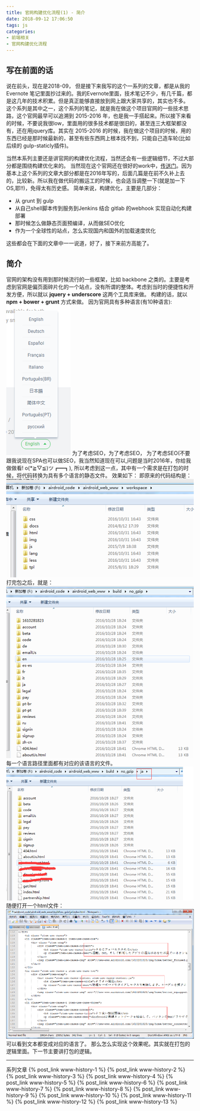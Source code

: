```yaml
---
title: 官网构建优化流程(1) - 简介
date: 2018-09-12 17:06:50
tags: js
categories: 
- 前端相关
- 官网构建优化流程
---
```

## 写在前面的话
说在前头，现在是2018-09， 但是接下来我写的这个一系列的文章，都是从我的Evernote 笔记里面抄过来的。我的Evernote里面，技术笔记不少，有几千篇，都是这几年的技术积累。但是真正能够直接放到网上跟大家共享的，其实也不多。
这个系列是其中之一，这个系列的笔记，就是我在做这个项目官网的一些技术思路，这个官网最早可以追溯到 2015-2016 年，也是我一手搭起来。所以接下来看的时候，不要说我很low，里面用的很多技术都是很旧的，甚至连三大框架都没有，还在用jquery库。其实在 2015-2016 的时候，我在做这个项目的时候，用的东西已经是那时候最新的，甚至有些东西网上根本找不到，只能自己造车轮(比如后续的 gulp-staticly插件)。
<!--more-->
当然本系列主要还是讲官网的构建优化流程，当然还会有一些逻辑细节，不过大部分都是围绕构建优化来的。 当然现在这个官网还在很好的work中，[传送门](https://www.airdroid.com/)。因为基本上这个系列的文章大部分都是在2016年写的，后面几篇是在前不久补上去的，比较新。所以我在做代码的搬运工的时候，也会适当调整一下(就是加一下OS,耶!!)，免得太有历史感。
简单来说，构建优化，主要是几部分：
- 从 grunt 到 gulp
- 从自己shell脚本传到服务到Jenkins 结合 gitlab 的webhook 实现自动化构建部署
- 那时候怎么做静态页面预编译，从而做SEO优化
- 作为一个全球性的站点，怎么实现国内和国外的加载速度优化

这些都会在下面的文章中一一说道，好了，接下来前方高能了。

## 简介
官网的架构没有用到那时候流行的一些框架，比如 backbone 之类的。主要是考虑到官网是偏页面碎片化的一个站点，没有所谓的整体。考虑到当时的便捷性和开发方便，所以就以 **jquery + underscore** 这两个工具库来做。
构建的话，就以 **npm + bower + grunt** 方式来做。
因为官网具有多种语言(有10种语言):
![1](www-history-1/5.png)
为了考虑SEO，为了考虑SEO， 为了考虑SEO(不要跟我说现在SPA也可以做SEO，我当然知道现在可以,问题是当时2016年，你给我做做看! o(*≧▽≦)ツ┏━┓), 所以考虑到这一点，其中有一个需求是在打包的时候，将代码转换为具有多个语言的静态文件。
效果如下：
即原来的代码结构是：
![1](www-history-1/1.png)
打完包之后，就是：
![1](www-history-1/2.png)
每一个语言路径里面都有对应的该语言的文件。
![1](www-history-1/3.png)
随便打开一个html文件：
![1](www-history-1/4.png)
可以看到文本都变成对应的语言了。
那么怎么实现这个效果呢。其实就在打包的逻辑里面。下一节主要讲打包的逻辑。

---
系列文章
{% post_link www-history-1 %}
{% post_link www-history-2 %}
{% post_link www-history-3 %}
{% post_link www-history-4 %}
{% post_link www-history-5 %}
{% post_link www-history-6 %}
{% post_link www-history-7 %}
{% post_link www-history-8 %}
{% post_link www-history-9 %}
{% post_link www-history-10 %}
{% post_link www-history-11 %}
{% post_link www-history-12 %}
{% post_link www-history-13 %}


